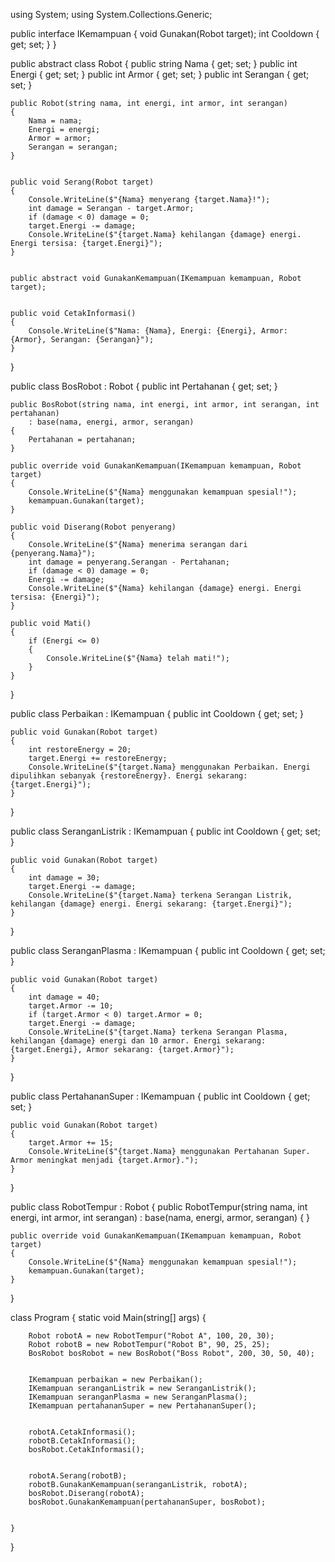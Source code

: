 using System;
using System.Collections.Generic;

public interface IKemampuan
{
    void Gunakan(Robot target);
    int Cooldown { get; set; }
}


public abstract class Robot
{
    public string Nama { get; set; }
    public int Energi { get; set; }
    public int Armor { get; set; }
    public int Serangan { get; set; }

    public Robot(string nama, int energi, int armor, int serangan)
    {
        Nama = nama;
        Energi = energi;
        Armor = armor;
        Serangan = serangan;
    }

    
    public void Serang(Robot target)
    {
        Console.WriteLine($"{Nama} menyerang {target.Nama}!");
        int damage = Serangan - target.Armor;
        if (damage < 0) damage = 0;
        target.Energi -= damage;
        Console.WriteLine($"{target.Nama} kehilangan {damage} energi. Energi tersisa: {target.Energi}");
    }

   
    public abstract void GunakanKemampuan(IKemampuan kemampuan, Robot target);

    
    public void CetakInformasi()
    {
        Console.WriteLine($"Nama: {Nama}, Energi: {Energi}, Armor: {Armor}, Serangan: {Serangan}");
    }
}


public class BosRobot : Robot
{
    public int Pertahanan { get; set; }

    public BosRobot(string nama, int energi, int armor, int serangan, int pertahanan)
        : base(nama, energi, armor, serangan)
    {
        Pertahanan = pertahanan;
    }

    public override void GunakanKemampuan(IKemampuan kemampuan, Robot target)
    {
        Console.WriteLine($"{Nama} menggunakan kemampuan spesial!");
        kemampuan.Gunakan(target);
    }

    public void Diserang(Robot penyerang)
    {
        Console.WriteLine($"{Nama} menerima serangan dari {penyerang.Nama}");
        int damage = penyerang.Serangan - Pertahanan;
        if (damage < 0) damage = 0;
        Energi -= damage;
        Console.WriteLine($"{Nama} kehilangan {damage} energi. Energi tersisa: {Energi}");
    }

    public void Mati()
    {
        if (Energi <= 0)
        {
            Console.WriteLine($"{Nama} telah mati!");
        }
    }
}


public class Perbaikan : IKemampuan
{
    public int Cooldown { get; set; }

    public void Gunakan(Robot target)
    {
        int restoreEnergy = 20;
        target.Energi += restoreEnergy;
        Console.WriteLine($"{target.Nama} menggunakan Perbaikan. Energi dipulihkan sebanyak {restoreEnergy}. Energi sekarang: {target.Energi}");
    }
}

public class SeranganListrik : IKemampuan
{
    public int Cooldown { get; set; }

    public void Gunakan(Robot target)
    {
        int damage = 30;
        target.Energi -= damage;
        Console.WriteLine($"{target.Nama} terkena Serangan Listrik, kehilangan {damage} energi. Energi sekarang: {target.Energi}");
    }
}

public class SeranganPlasma : IKemampuan
{
    public int Cooldown { get; set; }

    public void Gunakan(Robot target)
    {
        int damage = 40;
        target.Armor -= 10;
        if (target.Armor < 0) target.Armor = 0;
        target.Energi -= damage;
        Console.WriteLine($"{target.Nama} terkena Serangan Plasma, kehilangan {damage} energi dan 10 armor. Energi sekarang: {target.Energi}, Armor sekarang: {target.Armor}");
    }
}

public class PertahananSuper : IKemampuan
{
    public int Cooldown { get; set; }

    public void Gunakan(Robot target)
    {
        target.Armor += 15;
        Console.WriteLine($"{target.Nama} menggunakan Pertahanan Super. Armor meningkat menjadi {target.Armor}.");
    }
}


public class RobotTempur : Robot
{
    public RobotTempur(string nama, int energi, int armor, int serangan)
        : base(nama, energi, armor, serangan) { }

    public override void GunakanKemampuan(IKemampuan kemampuan, Robot target)
    {
        Console.WriteLine($"{Nama} menggunakan kemampuan spesial!");
        kemampuan.Gunakan(target);
    }
}


class Program
{
    static void Main(string[] args)
    {
        
        Robot robotA = new RobotTempur("Robot A", 100, 20, 30);
        Robot robotB = new RobotTempur("Robot B", 90, 25, 25);
        BosRobot bosRobot = new BosRobot("Boss Robot", 200, 30, 50, 40);

        
        IKemampuan perbaikan = new Perbaikan();
        IKemampuan seranganListrik = new SeranganListrik();
        IKemampuan seranganPlasma = new SeranganPlasma();
        IKemampuan pertahananSuper = new PertahananSuper();

        
        robotA.CetakInformasi();
        robotB.CetakInformasi();
        bosRobot.CetakInformasi();

      
        robotA.Serang(robotB);
        robotB.GunakanKemampuan(seranganListrik, robotA);
        bosRobot.Diserang(robotA);
        bosRobot.GunakanKemampuan(pertahananSuper, bosRobot);

     
    }
}
